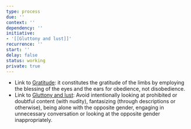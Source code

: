 ```yaml
---
type: process
due: ''
context: ''
dependency: ''
initiative:
- '[[Gluttony and lust]]'
recurrence: ''
start: ''
delay: false
status: working
private: true
---
```


* Link to [Gratitude](docs/sidebar1/Initiatives/good%20traits/Gratitude.md): it constitutes the gratitude of the limbs by employing the blessing of the eyes and the ears for obedience, not disobedience.
* Link to [Gluttony and lust](docs/sidebar1/Initiatives/bad%20traits/Gluttony%20and%20lust.md): Avoid intentionally looking at prohibited or doubtful content (with nudity), fantasizing (through descriptions or otherwise), being alone with the opposite gender, engaging in unnecessary conversation or looking at the opposite gender inappropriately.
